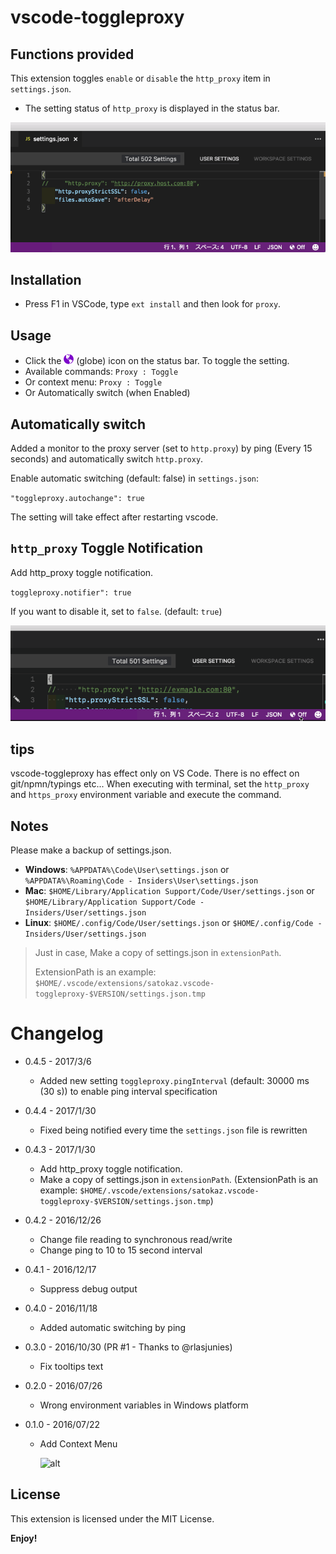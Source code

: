 # vscode-toggleproxy

## Functions provided

This extension toggles `enable` or `disable` the `http_proxy` item in `settings.json`.

* The setting status of `http_proxy` is displayed in the status bar.

![alt](images/toggleproxy.gif)

## Installation

* Press F1 in VSCode, type `ext install` and then look for `proxy`.

## Usage

* Click the <img src="https://raw.githubusercontent.com/satokaz/vscode-toggleProxy/master/images/octicon-globe_128_0_7c05c9_none.png" alt="globe" width="16" height="16"> (globe) icon on the status bar. To toggle the setting.
* Available commands: `Proxy : Toggle`
* Or context menu: `Proxy : Toggle`
* Or Automatically switch (when Enabled)

## Automatically switch

Added a monitor to the proxy server (set to `http.proxy`) by ping (Every 15 seconds) and automatically switch `http.proxy`.

Enable automatic switching (default: false) in `settings.json`:

`"toggleproxy.autochange": true`

The setting will take effect after restarting vscode.

## `http_proxy` Toggle Notification

Add http_proxy toggle notification.

`toggleproxy.notifier": true`

If you want to disable it, set to `false`. (default: `true`)

![](https://raw.githubusercontent.com/satokaz/vscode-toggleProxy/master/images/proxy_notifier_LICEcap.gif)

## tips

vscode-toggleproxy has effect only on VS Code. There is no effect on git/npmn/typings etc...
When executing with terminal, set the `http_proxy` and `https_proxy` environment variable and execute the command.

<!--.bash_profile example: 

```bash
if `ping -c 2 -W 500 proxy.server.com > /dev/null` ; then
  echo 'proxy is alive.'
  export http_proxy="http://proxy.server.com:80"
  export https_proxy="http://proxy.server.com:80"
else
  echo 'proxy is dead.'
  unset http_proxy
  unset https_proxy
fi
```-->

## Notes

Please make a backup of settings.json.

* **Windows**: `%APPDATA%\Code\User\settings.json` or `%APPDATA%\Roaming\Code - Insiders\User\settings.json`
* **Mac**: `$HOME/Library/Application Support/Code/User/settings.json` or `$HOME/Library/Application Support/Code - Insiders/User/settings.json`
* **Linux**: `$HOME/.config/Code/User/settings.json` or `$HOME/.config/Code - Insiders/User/settings.json`

> Just in case, Make a copy of settings.json in `extensionPath`.
>
> ExtensionPath is an example: `$HOME/.vscode/extensions/satokaz.vscode-toggleproxy-$VERSION/settings.json.tmp`

# Changelog

* 0.4.5 - 2017/3/6
  * Added new setting `toggleproxy.pingInterval` (default: 30000 ms (30 s)) to enable ping interval specification 

* 0.4.4 - 2017/1/30
  * Fixed being notified every time the `settings.json` file is rewritten

* 0.4.3 - 2017/1/30
  * Add http_proxy toggle notification. 
  * Make a copy of settings.json in `extensionPath`. (ExtensionPath is an example: `$HOME/.vscode/extensions/satokaz.vscode-toggleproxy-$VERSION/settings.json.tmp`)

* 0.4.2 - 2016/12/26
  * Change file reading to synchronous read/write
  * Change ping to 10 to 15 second interval

* 0.4.1 - 2016/12/17
  * Suppress debug output

* 0.4.0 - 2016/11/18
  * Added automatic switching by ping

* 0.3.0 - 2016/10/30 (PR #1 - Thanks to @rlasjunies)
  * Fix tooltips text 

* 0.2.0 - 2016/07/26 
  * Wrong environment variables in Windows platform

* 0.1.0 - 2016/07/22 
  * Add Context Menu

    ![alt](images/proxy_context.gif)


## License

This extension is licensed under the MIT License.

<!--### For more information-->

**Enjoy!**

